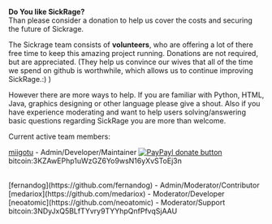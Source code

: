 **Do You like SickRage?**  
Than please consider a donation to help us cover the costs and securing the future of Sickrage.  

The Sickrage team consists of **volunteers**, who are offering a lot of there free time to keep this amazing project running. Donations are not required, but are appreciated. (They help us convince our wives that all of the time we spend on github is worthwhile, which allows us to continue improving SickRage.:) )

However there are more ways to help. If you are familiar with Python, HTML, Java, graphics designing or other language please give a shout. Also if you have experience moderating and want to help users solving/answering basic questions regarding SickRage you are more than welcome. 
 
Current active team members:

[miigotu](https://github.com/miigotu)   - Admin/Developer/Maintainer [![PayPayl donate button](https://www.paypalobjects.com/en_US/i/btn/btn_donate_SM.gif)](https://www.paypal.com/cgi-bin/webscr?cmd=_donations&business=miigotu%40gmail%2ecom&lc=US&item_name=SickRage&currency_code=USD&bn=PP%2dDonationsBF%3abtn_donateCC_LG%2egif%3aNonHosted "Donate using paypal") bitcoin:3KZAwEPhp1uWzGZ6Yo9wsN16yXvSToEj3n

<br/>
[fernandog](https://github.com/fernandog) - Admin/Moderator/Contributor

<br/>
[medariox](https://github.com/medariox) - Moderator/Developer

<br/>
[neoatomic](https://github.com/neoatomic) - Moderator/Support bitcoin:3NDyJxQ5BLfTYvry9TYYhpQnfPfvqSjAAU

